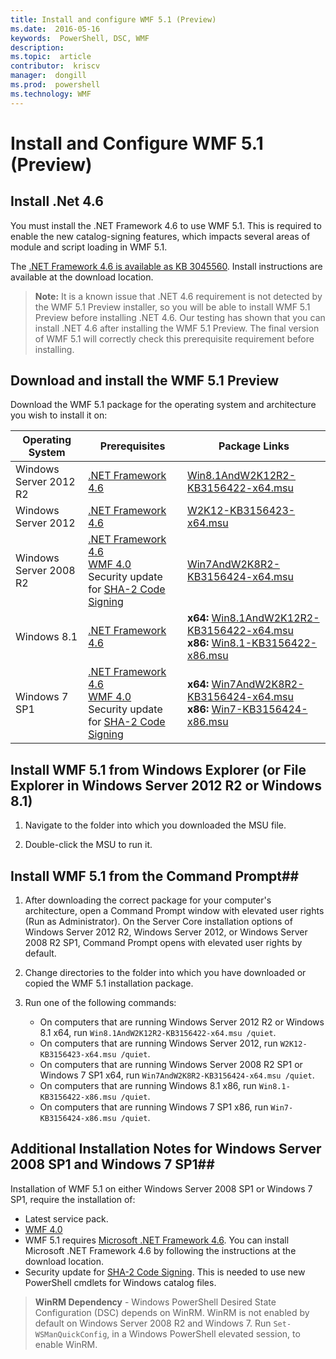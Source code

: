 ```yaml
---
title: Install and configure WMF 5.1 (Preview)
ms.date:  2016-05-16
keywords:  PowerShell, DSC, WMF
description:  
ms.topic:  article
contributor:  kriscv
manager:  dongill
ms.prod:  powershell
ms.technology: WMF
---
```


# Install and Configure WMF 5.1 (Preview) #

## Install .Net 4.6
You must install the .NET Framework 4.6 to use WMF 5.1. 
This is required to enable the new catalog-signing features, which impacts several areas of module and script loading in WMF 5.1. 

The [.NET Framework 4.6 is available as KB 3045560](https://support.microsoft.com/en-us/kb/3045560). 
Install instructions are available at the download location.

> **Note:** It is a known issue that .NET 4.6 requirement is not detected by the WMF 5.1 Preview installer, so you will be able to install WMF 5.1 Preview before installing .NET 4.6. 
Our testing has shown that you can install .NET 4.6 after installing the WMF 5.1 Preview. 
The final version of WMF 5.1 will correctly check this prerequisite requirement before installing. 

## Download and install the WMF 5.1 Preview

Download the WMF 5.1 package for the operating system and architecture you wish to install it on:

| Operating System	     | Prerequisites | Package Links             |
|------------------------|---------------|---------------------------|
| Windows Server 2012 R2 | [.NET Framework 4.6](https://support.microsoft.com/en-us/kb/3045560) | [Win8.1AndW2K12R2-KB3156422-x64.msu](http://go.microsoft.com/fwlink/?LinkID=823586)|
| Windows Server 2012	 | [.NET Framework 4.6](https://support.microsoft.com/en-us/kb/3045560) | [W2K12-KB3156423-x64.msu](http://go.microsoft.com/fwlink/?LinkID=823587)|
| Windows Server 2008 R2 | [.NET Framework 4.6](https://support.microsoft.com/en-us/kb/3045560) </br> [WMF 4.0](http://www.microsoft.com/en-us/download/details.aspx?id=40855) </br> Security update for [SHA-2 Code Signing](https://technet.microsoft.com/en-us/library/security/3033929) | [Win7AndW2K8R2-KB3156424-x64.msu](http://go.microsoft.com/fwlink/?LinkID=823588) |
| Windows 8.1            | [.NET Framework 4.6](https://support.microsoft.com/en-us/kb/3045560) | **x64:** [Win8.1AndW2K12R2-KB3156422-x64.msu](http://go.microsoft.com/fwlink/?LinkID=823586) </br> **x86:** [Win8.1-KB3156422-x86.msu](http://go.microsoft.com/fwlink/?LinkID=823589) |
| Windows 7 SP1          | [.NET Framework 4.6](https://support.microsoft.com/en-us/kb/3045560) </br> [WMF 4.0](http://www.microsoft.com/en-us/download/details.aspx?id=40855) </br> Security update for [SHA-2 Code Signing](https://technet.microsoft.com/en-us/library/security/3033929) | **x64:** [Win7AndW2K8R2-KB3156424-x64.msu](http://go.microsoft.com/fwlink/?LinkID=823588) </br> **x86:** [Win7-KB3156424-x86.msu](http://go.microsoft.com/fwlink/?LinkID=823590) |


## Install WMF 5.1 from Windows Explorer (or File Explorer in Windows Server 2012 R2 or Windows 8.1)

1. Navigate to the folder into which you downloaded the MSU file.

2. Double-click the MSU to run it.

## Install WMF 5.1 from the Command Prompt##

1. After downloading the correct package for your computer's architecture, open a Command Prompt window with elevated user rights (Run as Administrator). On the Server Core installation options of Windows Server 2012 R2, Windows Server 2012, or Windows Server 2008 R2 SP1, Command Prompt opens with elevated user rights by default.

2. Change directories to the folder into which you have downloaded or copied the WMF 5.1 installation package.

3. Run one of the following commands:
	- On computers that are running Windows Server 2012 R2 or Windows 8.1 x64, run `Win8.1AndW2K12R2-KB3156422-x64.msu /quiet`.
	- On computers that are running Windows Server 2012, run `W2K12-KB3156423-x64.msu /quiet`.
	- On computers that are running Windows Server 2008 R2 SP1 or Windows 7 SP1 x64, run `Win7AndW2K8R2-KB3156424-x64.msu /quiet`.
	- On computers that are running Windows 8.1 x86, run `Win8.1-KB3156422-x86.msu /quiet`.
	- On computers that are running Windows 7 SP1 x86, run `Win7-KB3156424-x86.msu /quiet`.

## Additional Installation Notes for Windows Server 2008 SP1 and Windows 7 SP1##
Installation of WMF 5.1 on either Windows Server 2008 SP1 or Windows 7 SP1, require the installation of:
- Latest service pack.
- [WMF 4.0](http://www.microsoft.com/en-us/download/details.aspx?id=40855)
- WMF 5.1 requires [Microsoft .NET Framework 4.6](https://support.microsoft.com/en-us/kb/3045560). 
You can install Microsoft .NET Framework 4.6 by following the instructions at the download location.
- Security update for [SHA-2 Code Signing](https://technet.microsoft.com/en-us/library/security/3033929). This is needed to use new PowerShell cmdlets for Windows catalog files. 

> **WinRM Dependency** - Windows PowerShell Desired State Configuration (DSC) depends on WinRM. WinRM is not enabled by default on Windows Server 2008 R2 and Windows 7. Run `Set-WSManQuickConfig`, in a Windows PowerShell elevated session, to enable WinRM.

